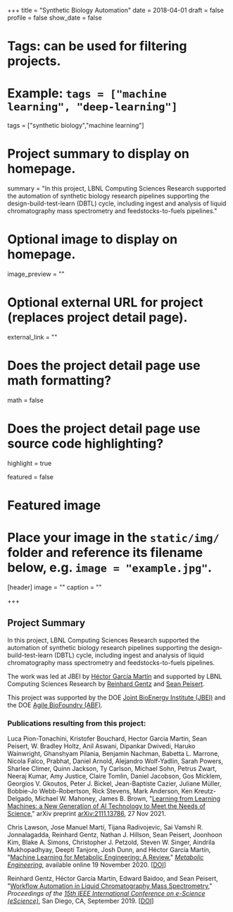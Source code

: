 +++
title = "Synthetic Biology Automation"
date = 2018-04-01
draft = false
profile = false
show_date = false

# Tags: can be used for filtering projects.
# Example: `tags = ["machine learning", "deep-learning"]`
tags = ["synthetic biology","machine learning"]

# Project summary to display on homepage.
summary = "In this project, LBNL Computing Sciences Research supported the automation of synthetic biology research pipelines supporting the design-build-test-learn (DBTL) cycle, including ingest and analysis of liquid chromatography mass spectrometry and feedstocks-to-fuels pipelines."

# Optional image to display on homepage.
image_preview = ""

# Optional external URL for project (replaces project detail page).
external_link = ""

# Does the project detail page use math formatting?
math = false

# Does the project detail page use source code highlighting?
highlight = true

featured = false

# Featured image
# Place your image in the `static/img/` folder and reference its filename below, e.g. `image = "example.jpg"`.
[header]
image = ""
caption = ""

+++


## Project Summary

In this project, LBNL Computing Sciences Research supported the automation of synthetic biology research pipelines supporting the design-build-test-learn (DBTL) cycle, including ingest and analysis of liquid chromatography mass spectrometry and feedstocks-to-fuels pipelines.

The work was led at JBEI by [Héctor García Martín](https://sites.google.com/view/hectorgarciamartinhomepage/) and supported by LBNL Computing Sciences Research by [Reinhard Gentz](https://scholar.google.com/citations?user=uToyU5oAAAAJ&hl=en) and [Sean Peisert](https://www.cs.ucdavis.edu/~peisert/).

This project was supported by the DOE [Joint BioEnergy Institute (JBEI)](https://www.jbei.org) and the DOE [Agile BioFoundry (ABF)](https://agilebiofoundry.org).


### Publications resulting from this project:

Luca Pion-Tonachini, Kristofer Bouchard, Hector Garcia Martin, Sean Peisert, W. Bradley Holtz, Anil Aswani, Dipankar Dwivedi, Haruko Wainwright, Ghanshyam Pilania, Benjamin Nachman, Babetta L. Marrone, Nicola Falco, Prabhat, Daniel Arnold, Alejandro Wolf-Yadlin, Sarah Powers, Sharlee Climer, Quinn Jackson, Ty Carlson, Michael Sohn, Petrus Zwart, Neeraj Kumar, Amy Justice, Claire Tomlin, Daniel Jacobson, Gos Micklem, Georgios V. Gkoutos, Peter J. Bickel, Jean-Baptiste Cazier, Juliane Müller, Bobbie-Jo Webb-Robertson, Rick Stevens, Mark Anderson, Ken Kreutz-Delgado, Michael W. Mahoney, James B. Brown, "[Learning from Learning Machines: a New Generation of AI Technology to Meet the Needs of Science](https://arxiv.org/abs/2111.13786)," arXiv preprint [arXiv:2111.13786](https://arxiv.org/abs/2111.13786), 27 Nov 2021.

Chris Lawson, Jose Manuel Martí, Tijana Radivojevic, Sai Vamshi R. Jonnalagadda, Reinhard Gentz, Nathan J. Hillson, Sean Peisert, Joonhoon Kim, Blake A. Simons, Christopher J. Petzold, Steven W. Singer, Aindrila Mukhopadhyay, Deepti Tanjore, Josh Dunn, and Héctor García Martín, "[Machine Learning for Metabolic Engineering: A Review](https://doi.org/10.1016/j.ymben.2020.10.005)," _[Metabolic Engineering](https://www.sciencedirect.com/science/journal/10967176)_, available online 19 November 2020. \[[DOI](https://doi.org/10.1016/j.ymben.2020.10.005)\]

Reinhard Gentz, Héctor García Martin, Edward Baidoo, and Sean Peisert, "[Workflow Automation in Liquid Chromatography Mass Spectrometry](https://www.cs.ucdavis.edu/~peisert/research/2019-eScience-LCMS.pdf)," _Proceedings of the [15th IEEE International Conference on e-Science (eScience)](http://escience2019.sdsc.edu/)_, San Diego, CA, September 2019. \[[DOI](https://doi.org/10.1109/eScience.2019.00095)\]
